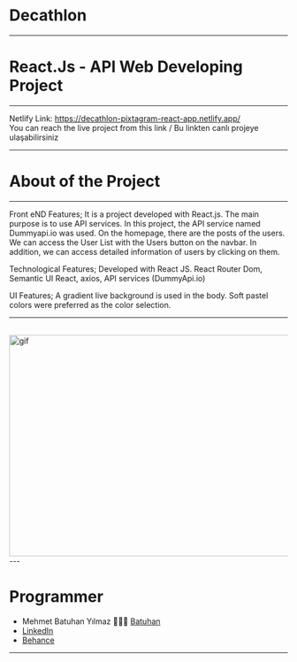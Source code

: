 # Decathlon 
---
# React.Js - API Web Developing Project
---
Netlify Link: https://decathlon-pixtagram-react-app.netlify.app/ <br/>
You can reach the live project from this link / Bu linkten canlı projeye ulaşabilirsiniz

---
# About of the Project
---
Front eND Features;
It is a project developed with React.js. The main purpose is to use API services. In this project, the API service named Dummyapi.io was used. On the homepage, there are the posts of the users. We can access the User List with the Users button on the navbar. In addition, we can access detailed information of users by clicking on them.

Technological Features;
Developed with React JS.
React Router Dom,
Semantic UI React,
axios,
API services (DummyApi.io)


UI Features;
A gradient live background is used in the body.
Soft pastel colors were preferred as the color selection.


---
<br/>
<img alt="gif" src="./" 
        style="float: left; width:650px; height:400px;" /> 
---



# Programmer
- Mehmet Batuhan Yılmaz 👨🏻‍💻 [Batuhan](https://github.com/mehmetbatuhanyilmaz)
- [LinkedIn](https://www.linkedin.com/in/mehmetbatuhanyilmaz1996/)
- [Behance](https://www.behance.net/mehmetbatuhanyilmaz)
---
